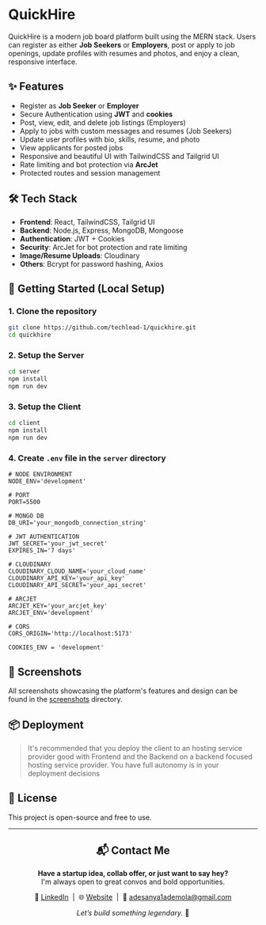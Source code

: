 # QuickHire

QuickHire is a modern job board platform built using the MERN stack. Users can register as either **Job Seekers** or **Employers**, post or apply to job openings, update profiles with resumes and photos, and enjoy a clean, responsive interface.

## ✨ Features

- Register as **Job Seeker** or **Employer**
- Secure Authentication using **JWT** and **cookies**
- Post, view, edit, and delete job listings (Employers)
- Apply to jobs with custom messages and resumes (Job Seekers)
- Update user profiles with bio, skills, resume, and photo
- View applicants for posted jobs
- Responsive and beautiful UI with TailwindCSS and Tailgrid UI
- Rate limiting and bot protection via **ArcJet**
- Protected routes and session management

## 🛠 Tech Stack

- **Frontend**: React, TailwindCSS, Tailgrid UI
- **Backend**: Node.js, Express, MongoDB, Mongoose
- **Authentication**: JWT + Cookies
- **Security**: ArcJet for bot protection and rate limiting
- **Image/Resume Uploads**: Cloudinary
- **Others**: Bcrypt for password hashing, Axios

## 🚀 Getting Started (Local Setup)

### 1. Clone the repository

```bash
git clone https://github.com/techlead-1/quickhire.git
cd quickhire
```

### 2. Setup the Server

```bash
cd server
npm install
npm run dev
```

### 3. Setup the Client

```bash
cd client
npm install
npm run dev
```

### 4. Create `.env` file in the `server` directory

```env
# NODE ENVIRONMENT
NODE_ENV='development'

# PORT
PORT=5500

# MONGO DB
DB_URI='your_mongodb_connection_string'

# JWT AUTHENTICATION
JWT_SECRET='your_jwt_secret'
EXPIRES_IN='7 days'

# CLOUDINARY
CLOUDINARY_CLOUD_NAME='your_cloud_name'
CLOUDINARY_API_KEY='your_api_key'
CLOUDINARY_API_SECRET='your_api_secret'

# ARCJET
ARCJET_KEY='your_arcjet_key'
ARCJET_ENV='development'

# CORS
CORS_ORIGIN='http://localhost:5173'

COOKIES_ENV = 'development'
```

## 📸 Screenshots

All screenshots showcasing the platform's features and design can be found in the [screenshots](./screenshots/) directory.

## 📦 Deployment

> It's recommended that you deploy the client to an hosting service provider good with Frontend and the Backend on a backend focused hosting service provider. You have full autonomy is in your deployment decisions 

## 📄 License

This project is open-source and free to use.

---

<h2 align="center">📬 Contact Me</h2>

<p align="center">
  <b>Have a startup idea, collab offer, or just want to say hey?</b><br />
  I'm always open to great convos and bold opportunities.
</p>

<p align="center">
  🔗 <a href="https://www.linkedin.com/in/mike-lead/">LinkedIn</a> &nbsp;|&nbsp;
  🌐 <a href="https://thestartupdev.com">Website</a> &nbsp;|&nbsp;
  📧 <a href="mailto:adesanya1ademola@gmail.com">adesanya1ademola@gmail.com</a>
</p>

<p align="center">
  <i>Let’s build something legendary.</i> 🚀
</p>